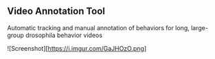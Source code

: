## Video Annotation Tool
Automatic tracking and manual annotation of behaviors for long, large-group drosophila behavior videos

![Screenshot][https://i.imgur.com/GaJHOzO.png]
